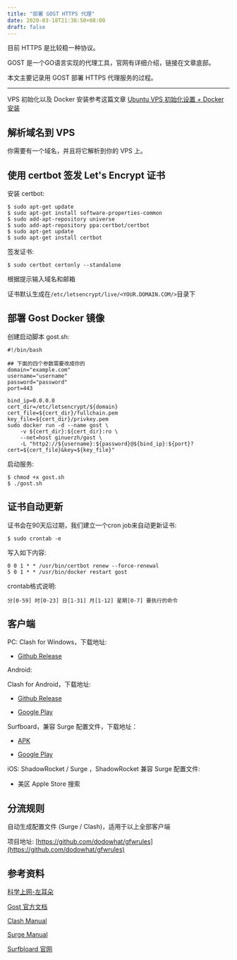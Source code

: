 ```yaml
---
title: "部署 GOST HTTPS 代理"
date: 2020-03-18T21:38:50+08:00
draft: false
---
```


目前 HTTPS 是比较稳一种协议。

GOST 是一个GO语言实现的代理工具，官网有详细介绍，链接在文章底部。

本文主要记录用 GOST 部署 HTTPS 代理服务的过程。

---

VPS 初始化以及 Docker 安装参考这篇文章 [Ubuntu VPS 初始化设置 + Docker安装](/posts/ubuntu-server-initiation-and-docker-installation)

## 解析域名到 VPS

你需要有一个域名，并且将它解析到你的 VPS 上。

## 使用 certbot 签发 Let's Encrypt 证书

安装 certbot:

    $ sudo apt-get update
    $ sudo apt-get install software-properties-common
    $ sudo add-apt-repository universe
    $ sudo add-apt-repository ppa:certbot/certbot
    $ sudo apt-get update
    $ sudo apt-get install certbot

签发证书:

    $ sudo certbot certonly --standalone

根据提示输入域名和邮箱

证书默认生成在`/etc/letsencrypt/live/<YOUR.DOMAIN.COM/>`目录下

## 部署 Gost Docker 镜像

创建启动脚本 gost.sh:

    #!/bin/bash

    ## 下面的四个参数需要改成你的
    domain="example.com"
    username="username"
    password="password"
    port=443

    bind_ip=0.0.0.0
    cert_dir=/etc/letsencrypt/${domain}
    cert_file=${cert_dir}/fullchain.pem
    key_file=${cert_dir}/privkey.pem
    sudo docker run -d --name gost \
        -v ${cert_dir}:${cert_dir}:ro \
        --net=host ginuerzh/gost \
        -L "http2://${username}:${password}@${bind_ip}:${port}?cert=${cert_file}&key=${key_file}"

启动服务:

    $ chmod +x gost.sh
    $ ./gost.sh

## 证书自动更新

证书会在90天后过期，我们建立一个cron job来自动更新证书:

    $ sudo crontab -e

写入如下内容:

    0 0 1 * * /usr/bin/certbot renew --force-renewal
    5 0 1 * * /usr/bin/docker restart gost

crontab格式说明:

    分[0-59] 时[0-23] 日[1-31] 月[1-12] 星期[0-7] 要执行的命令

## 客户端

PC: Clash for Windows，下载地址:

*  [Github Release](https://github.com/Fndroid/clash_for_windows_pkg/releases)

Android:

Clash for Android，下载地址:

* [Github Release](https://github.com/Kr328/ClashForAndroid/releases)

* [Google Play](https://play.google.com/store/apps/details?id=com.github.kr328.clash)

Surfboard，兼容 Surge 配置文件，下载地址：

* [APK](https://apkpure.com/surfboard/com.getsurfboard)

* [Google Play](https://play.google.com/store/apps/details?id=com.getsurfboard)

iOS: ShadowRocket / Surge ，ShadowRocket 兼容 Surge 配置文件:

* 美区 Apple Store 搜索

## 分流规则

自动生成配置文件 (Surge / Clash)，适用于以上全部客户端

项目地址: [https://github.com/dodowhat/gfwrules](https://github.com/dodowhat/gfwrules)

## 参考资料

[科学上网-左耳朵](https://haoel.github.io/)

[Gost 官方文档](https://docs.ginuerzh.xyz/gost/tls/)

[Clash Manual](https://github.com/Dreamacro/clash)

[Surge Manual](https://manual.nssurge.com/)

[Surfbloard 官网](https://manual.getsurfboard.com/)
